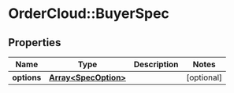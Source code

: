 # OrderCloud::BuyerSpec

## Properties
Name | Type | Description | Notes
------------ | ------------- | ------------- | -------------
**options** | [**Array&lt;SpecOption&gt;**](SpecOption.md) |  | [optional] 


